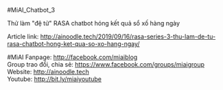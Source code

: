 #MiAI_Chatbot_3<br>

Thử làm "đệ tử" RASA chatbot hóng kết quả sổ xố hàng ngày

Article link:  http://ainoodle.tech/2019/09/16/rasa-series-3-thu-lam-de-tu-rasa-chatbot-hong-ket-qua-so-xo-hang-ngay/

#MìAI 
Fanpage: http://facebook.com/miaiblog<br>
Group trao đổi, chia sẻ: https://www.facebook.com/groups/miaigroup<br>
Website: http://ainoodle.tech<br>
Youtube: http://bit.ly/miaiyoutube<br>
